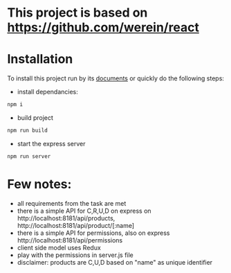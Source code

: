 # This project is based on https://github.com/werein/react

# Installation
To install this project run by its [documents](https://github.com/werein/react) or quickly do the following steps:
* install dependancies:
```javascript
npm i
```
* build project
 ```javascript
npm run build
```
* start the express server
```javascript
npm run server
```

# Few notes:
* all requirements from the task are met
* there is a simple API for C,R,U,D on express on http://localhost:8181/api/products, http://localhost:8181/api/product/[:name]
* there is a simple API for permissions, also on express http://localhost:8181/api/permissions
* client side model uses Redux
* play with the permissions in server.js file
* disclaimer: products are C,U,D based on "name" as unique identifier
